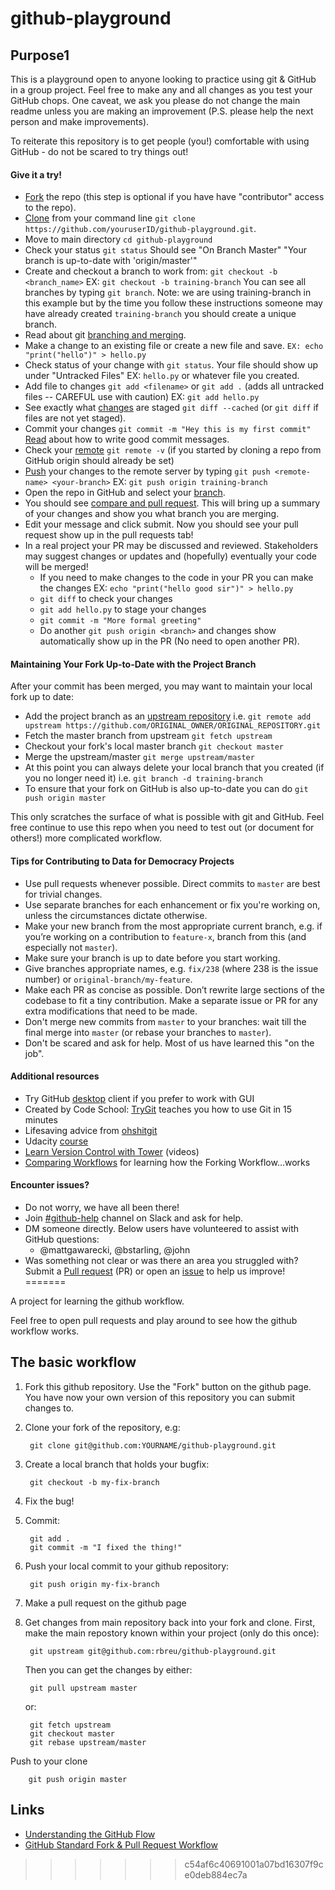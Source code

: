 # github-playground
## Purpose1
This is a playground open to anyone looking to practice using git & GitHub in a group project. Feel free to make any and all changes as you test your GitHub chops. One caveat, we ask you please do not change the main readme unless you are making an improvement (P.S. please help the next person and make improvements).

To reiterate this repository is to get people (you!) comfortable with using GitHub - do not be scared to try things out!

#### Give it a try!

* [Fork](https://help.github.com/articles/fork-a-repo/) the repo (this step is optional if you have have "contributor" access to the repo).
* [Clone](https://help.github.com/articles/cloning-a-repository/) from your command line `git clone https://github.com/youruserID/github-playground.git`.
* Move to main directory `cd github-playground`
* Check your status `git status` Should see "On Branch Master" "Your branch is up-to-date with 'origin/master'"
* Create and checkout a branch to work from: `git checkout -b <branch_name>` EX: `git checkout -b training-branch` You can see all branches by typing `git branch`. Note: we are using training-branch in this example but by the time you follow these instructions someone may have already created `training-branch` you should create a unique branch.
* Read about git [branching and merging](https://git-scm.com/book/en/v2/Git-Branching-Basic-Branching-and-Merging).
* Make a change to an existing file or create a new file and save. `EX: echo "print("hello")" > hello.py`
* Check status of your change with `git status`. Your file should show up under "Untracked Files" EX: `hello.py` or whatever file you created.
* Add file to changes `git add <filename>` or `git add .` (adds all untracked files -- CAREFUL use with caution) EX: `git add hello.py`
* See exactly what [changes](https://git-scm.com/docs/git-diff) are staged `git diff --cached` (or `git diff` if files are not yet staged).
* Commit your changes `git commit -m "Hey this is my first commit"` [Read](http://chris.beams.io/posts/git-commit/) about how to write good commit messages.
* Check your [remote](https://help.github.com/articles/adding-a-remote/) `git remote -v` (if you started by cloning a repo from GitHub origin should already be set)
* [Push](https://help.github.com/articles/pushing-to-a-remote/) your changes to the remote server by typing `git push <remote-name> <your-branch>` EX: `git push origin training-branch`
* Open the repo in GitHub and select your [branch](https://help.github.com/articles/viewing-branches-in-your-repository/).
* You should see [compare and pull request](https://help.github.com/articles/about-pull-requests/). This will bring up a summary of your changes and show you what branch you are merging.
* Edit your message and click submit. Now you should see your pull request show up in the pull requests tab!
* In a real project your PR may be discussed and reviewed. Stakeholders may suggest changes or updates and (hopefully) eventually your code will be merged!
  * If you need to make changes to the code in your PR you can make the changes EX: `echo "print("hello good sir")" > hello.py`
  * `git diff` to check your changes
  * `git add hello.py` to stage your changes
  * `git commit -m "More formal greeting"`
  * Do another `git push origin <branch>` and changes show automatically show up in the PR (No need to open another PR).

#### Maintaining Your Fork Up-to-Date with the Project Branch
After your commit has been merged, you may want to maintain your local fork up to date:

* Add the project branch as an [upstream repository](https://help.github.com/articles/configuring-a-remote-for-a-fork/) i.e. `git remote add upstream https://github.com/ORIGINAL_OWNER/ORIGINAL_REPOSITORY.git`
* Fetch the master branch from upstream `git fetch upstream`
* Checkout your fork's local master branch `git checkout master`
* Merge the upstream/master `git merge upstream/master`
* At this point you can always delete your local branch that you created (if you no longer need it) i.e. `git branch -d training-branch`
* To ensure that your fork on GitHub is also up-to-date you can do `git push origin master`

This only scratches the surface of what is possible with git and GitHub. Feel free continue to use this repo when you need to test out (or document for others!) more complicated workflow.

#### Tips for Contributing to Data for Democracy Projects
* Use pull requests whenever possible. Direct commits to `master` are best for trivial changes.
* Use separate branches for each enhancement or fix you're working on, unless the circumstances dictate otherwise.
* Make your new branch from the most appropriate current branch, e.g. if you’re working on a contribution to `feature-x`, branch from this (and especially not `master`).
* Make sure your branch is up to date before you start working.
* Give branches appropriate names, e.g. `fix/238` (where 238 is the issue number) or `original-branch/my-feature`.
* Make each PR as concise as possible. Don’t rewrite large sections of the codebase to fit a tiny contribution. Make a separate issue or PR for any extra modifications that need to be made.
* Don't merge new commits from `master` to your branches: wait till the final merge into `master` (or rebase your branches to `master`).
* Don't be scared and ask for help. Most of us have learned this "on the job".

#### Additional resources
* Try GitHub [desktop](https://desktop.github.com/) client if you prefer to work with GUI
* Created by Code School: [TryGit](https://try.github.io/levels/1/challenges/1) teaches you how to use Git in 15 minutes
* Lifesaving advice from [ohshitgit](http://ohshitgit.com/)
* Udacity [course](https://www.udacity.com/course/how-to-use-git-and-github--ud775)
* [Learn Version Control with Tower](https://www.git-tower.com/learn/git/videos/) (videos)
* [Comparing Workflows](https://www.atlassian.com/git/tutorials/comparing-workflows) for learning how the Forking Workflow…works

#### Encounter issues?
* Do not worry, we have all been there!
* Join [#github-help](https://datafordemocracy.slack.com/messages/github-help/) channel on Slack and ask for help.
* DM someone directly. Below users have volunteered to assist with GitHub questions:
  * @mattgawarecki, @bstarling, @john
* Was something not clear or was there an area you struggled with? Submit a [Pull request](https://help.github.com/articles/about-pull-requests/) (PR) or open an [issue](https://help.github.com/articles/creating-an-issue/) to help us improve!
=======

A project for learning the github workflow.

Feel free to open pull requests and play around to see how the github workflow works.


## The basic workflow

1. Fork this github repository. Use the "Fork" button on the github page. You have now your own version of this repository you can submit changes to.
2. Clone your fork of the repository, e.g:

        git clone git@github.com:YOURNAME/github-playground.git

3. Create a local branch that holds your bugfix:

        git checkout -b my-fix-branch

4. Fix the bug!
5. Commit:

        git add .
        git commit -m "I fixed the thing!"

6. Push your local commit to your github repository:

        git push origin my-fix-branch

7. Make a pull request on the github page
8. Get changes from main repository back into your fork and clone.
   First, make the main repostory known within your project (only do this once):

        git upstream git@github.com:rbreu/github-playground.git

   Then you can get the changes by either:

        git pull upstream master

   or:

        git fetch upstream
        git checkout master
        git rebase upstream/master

  Push to your clone

        git push origin master


## Links

* [Understanding the GitHub Flow](https://guides.github.com/introduction/flow/)
* [GitHub Standard Fork & Pull Request Workflow](https://gist.github.com/Chaser324/ce0505fbed06b947d962)
>>>>>>> c54af6c40691001a07bd16307f9ce0deb884ec7a
